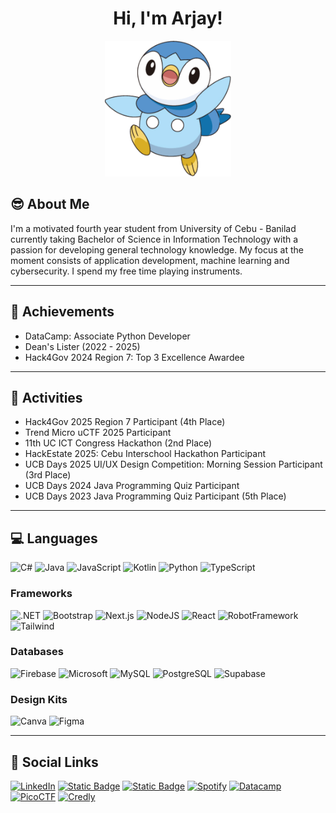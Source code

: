<h1 align="center">Hi, I'm Arjay!</h1>

<p align="center">
  <img src="assets/piplup.png" style="width: 40%;" alt="Piplup">
</p>

## 😎 About Me

I'm a motivated fourth year student from University of Cebu - Banilad currently taking Bachelor of Science in Information Technology with a passion for developing general technology knowledge. My focus at the moment consists of application development, machine learning and cybersecurity. I spend my free time playing instruments.

<hr>

## 🥇 Achievements
- DataCamp: Associate Python Developer
- Dean's Lister (2022 - 2025)
- Hack4Gov 2024 Region 7: Top 3 Excellence Awardee
<hr>

## 🥈 Activities
- Hack4Gov 2025 Region 7 Participant (4th Place)
- Trend Micro uCTF 2025 Participant
- 11th UC ICT Congress Hackathon (2nd Place)
- HackEstate 2025: Cebu Interschool Hackathon Participant
- UCB Days 2025 UI/UX Design Competition: Morning Session Participant (3rd Place)
- UCB Days 2024 Java Programming Quiz Participant
- UCB Days 2023 Java Programming Quiz Participant (5th Place)

<hr>

## 💻 Languages
![C#](https://img.shields.io/badge/c%23-%23239120.svg?logo=c&style=for-the-badge&logoColor=white) ![Java](https://img.shields.io/badge/java-%23ED8B00.svg?style=for-the-badge&logo=openjdk&logoColor=white) ![JavaScript](https://img.shields.io/badge/javascript-%23323330.svg?style=for-the-badge&logo=javascript&logoColor=%23F7DF1E) ![Kotlin](https://img.shields.io/badge/kotlin-%237F52FF.svg?style=for-the-badge&logo=kotlin&logoColor=white) ![Python](https://img.shields.io/badge/python-3670A0?style=for-the-badge&logo=python&logoColor=ffdd54) ![TypeScript](https://img.shields.io/badge/typescript-%23007ACC.svg?style=for-the-badge&logo=typescript&logoColor=white)

### Frameworks
![.NET](https://img.shields.io/badge/.NET-512BD4?logo=dotnet&style=for-the-badge&logoColor=fff) ![Bootstrap](https://img.shields.io/badge/bootstrap-%23563D7C.svg?style=for-the-badge&logo=bootstrap&logoColor=white) ![Next.js](https://img.shields.io/badge/Next.js-black?logo=next.js&style=for-the-badge&logoColor=white) ![NodeJS](https://img.shields.io/badge/Node.js-6DA55F?logo=node.js&style=for-the-badge&logoColor=white) ![React](https://img.shields.io/badge/react-%2320232a.svg?style=for-the-badge&logo=react&logoColor=%2361DAFB) ![RobotFramework](https://img.shields.io/badge/RobotFramework-black.svg?style=for-the-badge&logo=robotframework&logoColor=white) ![Tailwind](https://img.shields.io/badge/tailwindcss-%2338BDF8.svg?style=for-the-badge&logo=tailwind-css&logoColor=white)

### Databases
![Firebase](https://img.shields.io/badge/firebase-a08021?style=for-the-badge&logo=firebase&logoColor=ffcd34)
![Microsoft](https://custom-icon-badges.demolab.com/badge/Microsoft%20SQL%20Server-CC2927?style=for-the-badge&logo=mssqlserver&logoColor=white)
![MySQL](https://img.shields.io/badge/mysql-4479A1.svg?style=for-the-badge&logo=mysql&logoColor=white)
![PostgreSQL](https://img.shields.io/badge/postgresql-%23316192.svg?style=for-the-badge&logo=postgresql&logoColor=white)
![Supabase](https://img.shields.io/badge/Supabase-3FCF8E?style=for-the-badge&logo=supabase&logoColor=fff)

### Design Kits
![Canva](https://img.shields.io/badge/Canva-%2300C4CC.svg?style=for-the-badge&logo=Canva&logoColor=white) ![Figma](https://img.shields.io/badge/figma-%23F24E1E.svg?style=for-the-badge&logo=figma&logoColor=white)

<hr>

## 🔗 Social Links

[![LinkedIn](https://custom-icon-badges.demolab.com/badge/LinkedIn-0A66C2?style=for-the-badge&logo=linkedin-white&logoColor=fff)](https://www.linkedin.com/in/arjaysaguisa/) [![Static Badge](https://img.shields.io/badge/Facebook-1877f2?style=for-the-badge&logo=facebook&logoColor=white&color=1877f2)](https://facebook.com/kkreijuu) [![Static Badge](https://img.shields.io/badge/Instagram-f92171?style=for-the-badge&logo=instagram&logoColor=white&color=f92171)](https://instagram.com/arjinn.uu) [![Spotify](https://img.shields.io/badge/Spotify-1ED760?style=for-the-badge&logo=spotify&logoColor=white)](https://open.spotify.com/user/j4tbzoyz8eosrhf5owmej3gcf) [![Datacamp](https://img.shields.io/badge/Datacamp-05192D?style=for-the-badge&logo=datacamp&logoColor=03E860)](https://www.datacamp.com/portfolio/kkreiju) [![PicoCTF](https://img.shields.io/badge/PicoCTF-c39fca?style=for-the-badge&logo=piapro&logoColor=c41230)](https://play.picoctf.org/users/kkreiju) [![Credly](https://img.shields.io/badge/Credly-fa7025?style=for-the-badge&logo=credly&logoColor=white)](https://www.credly.com/users/arjaysaguisa) 

